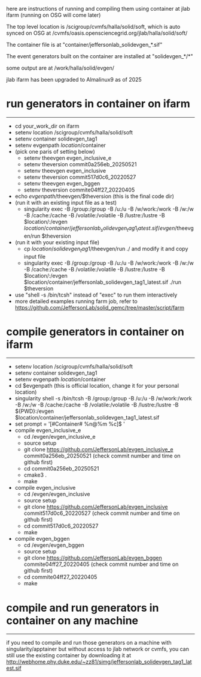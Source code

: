 here are instructions of running and compiling them using container at jlab ifarm (running on OSG will come later)

The top level location is /scigroup/cvmfs/halla/solid/soft, which is auto synced on OSG at /cvmfs/oasis.opensciencegrid.org/jlab/halla/solid/soft/

The container file is at "container/jeffersonlab_solidevgen_\*.sif"

The event generators built on the container are installed at "solidevgen_\*/\*"

some output are at /work/halla/solid/evgen/

jlab ifarm has been upgraded to Almalinux9 as of 2025

# run generators in container on ifarm
--------------------
* cd your_work_dir on ifarm
* setenv location /scigroup/cvmfs/halla/solid/soft
* setenv container solidevgen_tag1
* setenv evgenpath $location/$container
* (pick one paris of setting below)
  * setenv theevgen evgen_inclusive_e
  * setenv theversion commit0a256eb_20250521
  * setenv theevgen evgen_inclusive
  * setenv theversion commit517d0c6_20220527
  * setenv theevgen evgen_bggen
  * setenv theversion commite04ff27_20220405
* echo $evgenpath/$theevgen/$theversion (this is the final code dir)
* (run it with an existing input file as a test)
  * singularity exec -B /group:/group -B /u:/u -B /w/work:/work -B /w:/w -B /cache:/cache -B /volatile:/volatile -B /lustre:/lustre -B $location/:/evgen $location/container/jeffersonlab_solidevgen_tag1_latest.sif /evgen/$theevgen/run $theversion
* (run it with your existing input file) 
  * cp $location/solidevgen_tag1/$theevgen/run ./ and modify it and copy input file
  * singularity exec -B /group:/group -B /u:/u -B /w/work:/work -B /w:/w -B /cache:/cache -B /volatile:/volatile -B /lustre:/lustre -B $location/:/evgen $location/container/jeffersonlab_solidevgen_tag1_latest.sif ./run $theversion
* use "shell -s /bin/tcsh" instead of "exec" to run them interactively
* more detailed examples running farm job, refer to https://github.com/JeffersonLab/solid_gemc/tree/master/script/farm

# compile generators in container on ifarm
--------------------
* setenv location /scigroup/cvmfs/halla/solid/soft
* setenv container solidevgen_tag1
* setenv evgenpath $location/$container
* cd $evgenpath (this is official location, change it for your personal location)
* singularity shell -s /bin/tcsh -B /group:/group -B /u:/u -B /w/work:/work -B /w:/w -B /cache:/cache -B /volatile:/volatile -B /lustre:/lustre -B ${PWD}:/evgen $location/container/jeffersonlab_solidevgen_tag1_latest.sif
* set prompt = '[#Container# %n@%m %c]$ '
* compile evgen_inclusive_e
  * cd /evgen/evgen_inclusive_e
  * source setup
  * git clone https://github.com/JeffersonLab/evgen_inclusive_e commit0a256eb_20250521 (check commit number and time on github first)
  * cd commit0a256eb_20250521
  * cmake3 .
  * make
* compile evgen_inclusive
  * cd /evgen/evgen_inclusive
  * source setup 
  * git clone https://github.com/JeffersonLab/evgen_inclusive commit517d0c6_20220527 (check commit number  and time on github first)
  * cd commit517d0c6_20220527
  * make
* compile evgen_bggen
  * cd /evgen/evgen_bggen
  * source setup
  * git clone https://github.com/JeffersonLab/evgen_bggen commite04ff27_20220405 (check commit number  and time on github first)
  * cd commite04ff27_20220405
  * make

# compile and run generators in container on any machine
--------------------
 if you need to compile and run those generators on a machine with singularity/apptainer but without access to jlab network or cvmfs, you can still use the existing container by downloading it at http://webhome.phy.duke.edu/~zz81/simg/jeffersonlab_solidevgen_tag1_latest.sif

